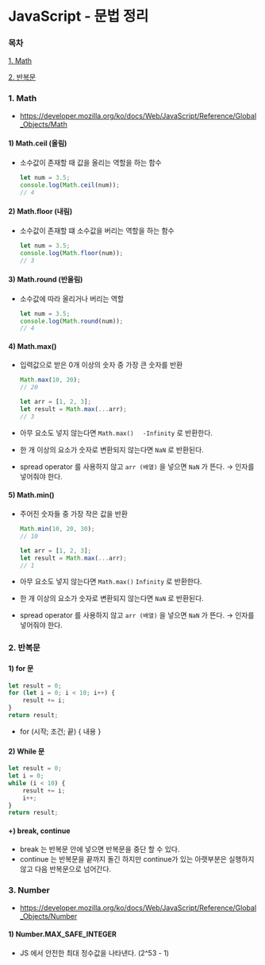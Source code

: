 # JavaScript - 문법 정리



### 목차

[1. Math](#1.-math)

[2. 반복문](#2.-반복문)







### 1. Math 

- https://developer.mozilla.org/ko/docs/Web/JavaScript/Reference/Global_Objects/Math

#### 1) Math.ceil (올림)

- 소수값이 존재할 때 값을 올리는 역할을 하는 함수

  ```javascript
  let num = 3.5;
  console.log(Math.ceil(num));
  // 4
  ```

  

#### 2) Math.floor (내림)

- 소수값이 존재할 떄 소수값을 버리는 역할을 하는 함수

  ```javascript
  let num = 3.5;
  console.log(Math.floor(num));
  // 3
  ```

  

#### 3) Math.round (반올림)

- 소수값에 따라 올리거나 버리는 역할

  ```javascript
  let num = 3.5;
  console.log(Math.round(num));
  // 4
  ```



#### 4) Math.max()

- 입력값으로 받은 0개 이상의 숫자 중 가장 큰 숫자를 반환

  ```javascript
  Math.max(10, 20);
  // 20
  
  let arr = [1, 2, 3];
  let result = Math.max(...arr);
  // 3
  ```

- 아무 요소도 넣지 않는다면 `Math.max()  ` `-Infinity` 로 반환한다.

- 한 개 이상의 요소가 숫자로 변환되지 않는다면 `NaN` 로 반환된다.

- spread operator 를 사용하지 않고 `arr (배열)` 을 넣으면 `NaN` 가 뜬다. → 인자를 넣어줘야 한다.  

  

#### 5) Math.min()

- 주어진 숫자들 중 가장 작은 값을 반환

  ```javascript
  Math.min(10, 20, 30);
  // 10
  
  let arr = [1, 2, 3];
  let result = Math.max(...arr);
  // 1
  ```

- 아무 요소도 넣지 않는다면 `Math.max()` `Infinity` 로 반환한다.

- 한 개 이상의 요소가 숫자로 변환되지 않는다면 `NaN` 로 반환된다.

- spread operator 를 사용하지 않고 `arr (배열)` 을 넣으면 `NaN` 가 뜬다. → 인자를 넣어줘야 한다. 



### 2. 반복문

#### 1) for 문

```javascript
let result = 0;
for (let i = 0; i < 10; i++) {
    result += i;
}
return result;
```

- for (시작; 조건; 끝) { 내용 }



#### 2) While 문

```javascript
let result = 0;
let i = 0;
while (i < 10) {
    result += i;
    i++;
}
return result;
```



#### +) break, continue

- break 는 반복문 안에 넣으면 반복문을 중단 할 수 있다.
- continue 는 반복문을 끝까지 돌긴 하지만 continue가 있는 아랫부분은 실행하지 않고 다음 반복문으로 넘어간다.



### 3. Number

- https://developer.mozilla.org/ko/docs/Web/JavaScript/Reference/Global_Objects/Number

#### 1) Number.MAX_SAFE_INTEGER

- JS 에서 안전한 최대 정수값을 나타낸다. (2^53 - 1)













